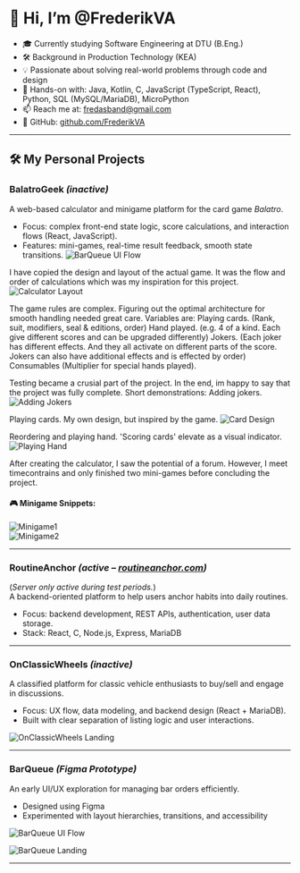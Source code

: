 # 👋 Hi, I’m @FrederikVA

- 🎓 Currently studying Software Engineering at DTU (B.Eng.)
- 🛠 Background in Production Technology (KEA)
- 💡 Passionate about solving real-world problems through code and design
- 🧠 Hands-on with: Java, Kotlin, C, JavaScript (TypeScript, React), Python, SQL (MySQL/MariaDB), MicroPython
- 📫 Reach me at: fredasband@gmail.com
- 🔗 GitHub: [github.com/FrederikVA](https://github.com/FrederikVA)

---

## 🛠 My Personal Projects

### **BalatroGeek** *(inactive)*
A web-based calculator and minigame platform for the card game *Balatro*.
- Focus: complex front-end state logic, score calculations, and interaction flows (React, JavaScript).
- Features: mini-games, real-time result feedback, smooth state transitions.
![BarQueue UI Flow](./screenshots/FigmaBarQueue.png)

I have copied the design and layout of the actual game. It was the flow and order of calculations which was my inspiration for this project. 
![Calculator Layout](./screenshots/Calculator.png)

The game rules are complex. Figuring out the optimal architecture for smooth handling needed great care. 
Variables are: 
Playing cards. (Rank, suit, modifiers, seal & editions, order)
Hand played. (e.g. 4 of a kind. Each give different scores and can be upgraded differently)
Jokers. (Each joker has different effects. And they all activate on different parts of the score. Jokers can also have additional effects and is effected by order)
Consumables (Multiplier for special hands played).

Testing became a crusial part of the project. In the end, im happy to say that the project was fully complete. 
Short demonstrations: 
Adding jokers.
![Adding Jokers](./screenshots/AddingJokers.gif)  

Playing cards. My own design, but inspired by the game. 
![Card Design](./screenshots/CardDesign.png)  

Reordering and playing hand. 'Scoring cards' elevate as a visual indicator.
![Playing Hand](./screenshots/PlayingHand.gif)  


After creating the calculator, I saw the potential of a forum. However, I meet timecontrains and only finished two mini-games before concluding the project. 
#### 🎮 Minigame Snippets:

![Minigame1](./screenshots/minigame1.gif)  
![Minigame2](./screenshots/minigame2.gif)

---

### **RoutineAnchor** *(active – [routineanchor.com](https://routineanchor.com))*
(*Server only active during test periods.*)  
A backend-oriented platform to help users anchor habits into daily routines.
- Focus: backend development, REST APIs, authentication, user data storage.
- Stack: React, C, Node.js, Express, MariaDB

---

### **OnClassicWheels** *(inactive)*
A classified platform for classic vehicle enthusiasts to buy/sell and engage in discussions.
- Focus: UX flow, data modeling, and backend design (React + MariaDB).
- Built with clear separation of listing logic and user interactions.

![OnClassicWheels Landing](./screenshots/onclassicwheelLanding.png)

---

### **BarQueue** *(Figma Prototype)*
An early UI/UX exploration for managing bar orders efficiently.
- Designed using Figma
- Experimented with layout hierarchies, transitions, and accessibility

![BarQueue UI Flow](./screenshots/FigmaBarQueue.png)

![BarQueue Landing](./screenshots/BarQueueLanding.png)  

---


<!--
## 🧪 To Do
- Add links to GitHub repos for each project
- Possibly break out project folders
- Optimize GIF sizes for mobile
- Add README to each project folder
-->
